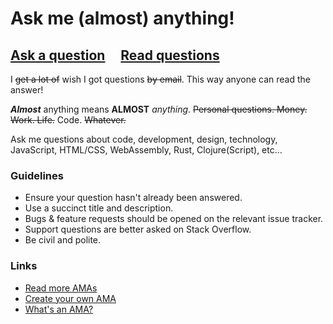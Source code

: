 # Ask me (almost) anything!

## [Ask a question](../../issues/new) &nbsp;&nbsp;&nbsp; [Read questions](../../issues?utf8=%E2%9C%93&q=is%3Aissue%20is%3Aclosed%20sort%3Aupdated-desc%20-label%3Ahidden)

I ~~get a lot of~~ wish I got questions ~~by email~~. This way anyone can read the answer!

***Almost*** anything means **ALMOST** *anything*. ~~Personal questions. Money. Work. Life.~~ Code. ~~Whatever.~~

Ask me questions about code, development, design, technology, JavaScript, HTML/CSS, WebAssembly, Rust, Clojure(Script), etc...

### Guidelines

- Ensure your question hasn't already been answered.
- Use a succinct title and description.
- Bugs & feature requests should be opened on the relevant issue tracker.
- Support questions are better asked on Stack Overflow.
- Be civil and polite.

### Links

- [Read more AMAs](https://github.com/sindresorhus/amas)
- [Create your own AMA](https://github.com/sindresorhus/amas/blob/master/create-ama.md)
- [What's an AMA?](https://en.wikipedia.org/wiki//r/IAmA)
